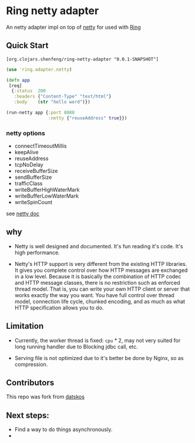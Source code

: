 # Ring netty adapter

An netty adapter impl on top of [netty](http://www.jboss.org/netty)
for used with [Ring](https://github.com/mmcgrana/ring)

## Quick Start

  `[org.clojars.shenfeng/ring-netty-adapter "0.0.1-SNAPSHOT"]`

```clj
(use 'ring.adapter.netty)

(defn app
 [req]
  {:status  200
   :headers {"Content-Type" "text/html"}
   :body    (str "hello word")})

(run-netty app {:port 8080
                :netty {"reuseAddress" true}})
```
### netty options
* connectTimeoutMillis
* keepAlive
* reuseAddress
* tcpNoDelay
* receiveBufferSize
* sendBufferSize
* trafficClass
* writeBufferHighWaterMark
* writeBufferLowWaterMark
* writeSpinCount

see
[netty doc](http://docs.jboss.org/netty/3.2/api/org/jboss/netty/channel/socket/nio/NioSocketChannelConfig.html)

## why

*  Netty is well designed and documented. It's fun reading it's
   code. It's high performance.

*  Netty's HTTP support is very different from the existing HTTP
   libraries. It gives you complete control over how HTTP messages are
   exchanged in a low level. Because it is basically the combination
   of HTTP codec and HTTP message classes, there is no restriction
   such as enforced thread model. That is, you can write your own HTTP
   client or server that works exactly the way you want. You have full
   control over thread model, connection life cycle, chunked encoding,
   and as much as what HTTP specification allows you to do.

## Limitation

* Currently, the worker thread is fixed: `cpu` * 2, may not very
  suited for long running handler due to Blocking jdbc call, etc.

* Serving file is not optimized due to it's better be done by Nginx,
  so as compression.

## Contributors

This repo was fork from [datskos](https://github.com/datskos/ring-netty-adapter)

## Next steps:

* Find a way to do things asynchronously.
*
